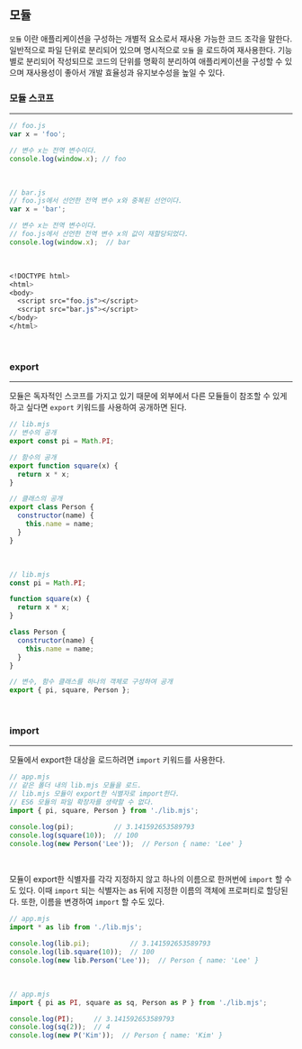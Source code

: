 ## 모듈

`모듈` 이란 애플리케이션을 구성하는 개별적 요소로서 재사용 가능한 코드 조각을 말한다. 일반적으로 파일 단위로 분리되어 있으며 명시적으로 `모듈` 을 로드하여 재사용한다. 기능별로 분리되어 작성되므로 코드의 단위를 명확히 분리하여 애플리케이션을 구성할 수 있으며 재사용성이 좋아서 개발 효율성과 유지보수성을 높일 수 있다.

### 모듈 스코프
---

```javascript
// foo.js
var x = 'foo';

// 변수 x는 전역 변수이다.
console.log(window.x); // foo
```

<br>

```javascript
// bar.js
// foo.js에서 선언한 전역 변수 x와 중복된 선언이다.
var x = 'bar';

// 변수 x는 전역 변수이다.
// foo.js에서 선언한 전역 변수 x의 값이 재할당되었다.
console.log(window.x);  // bar
```

<br>

```css
<!DOCTYPE html>
<html>
<body>
  <script src="foo.js"></script>
  <script src="bar.js"></script>
</body>
</html>
```

<br>

### export
---

모듈은 독자적인 스코프를 가지고 있기 때문에 외부에서 다른 모듈들이 참조할 수 있게 하고 싶다면 `export` 키워드를 사용하여 공개하면 된다.

```javascript
// lib.mjs
// 변수의 공개
export const pi = Math.PI;

// 함수의 공개
export function square(x) {
  return x * x;
}

// 클래스의 공개
export class Person {
  constructor(name) {
    this.name = name;
  }
}
```

<br>

```javascript
// lib.mjs
const pi = Math.PI;

function square(x) {
  return x * x;
}

class Person {
  constructor(name) {
    this.name = name;
  }
}

// 변수, 함수 클래스를 하나의 객체로 구성하여 공개
export { pi, square, Person };
```

<br>

### import 
---

모듈에서 export한 대상을 로드하려면 `import` 키워드를 사용한다.

```javascript
// app.mjs
// 같은 폴더 내의 lib.mjs 모듈을 로드.
// lib.mjs 모듈이 export한 식별자로 import한다.
// ES6 모듈의 파일 확장자를 생략할 수 없다.
import { pi, square, Person } from './lib.mjs';

console.log(pi);          // 3.141592653589793
console.log(square(10));  // 100
console.log(new Person('Lee'));  // Person { name: 'Lee' }
```

<br>

모듈이 export한 식별자를 각각 지정하지 않고 하나의 이름으로 한꺼번에 `import` 할 수도 있다. 이때 `import` 되는 식별자는 as 뒤에 지정한 이름의 객체에 프로퍼티로 할당된다. 또한, 이름을 변경하여 `import` 할 수도 있다.

```javascript
// app.mjs
import * as lib from './lib.mjs';

console.log(lib.pi);          // 3.141592653589793
console.log(lib.square(10));  // 100
console.log(new lib.Person('Lee'));  // Person { name: 'Lee' }
```

<br>

```javascript
// app.mjs
import { pi as PI, square as sq, Person as P } from './lib.mjs';

console.log(PI);     // 3.141592653589793
console.log(sq(2));  // 4
console.log(new P('Kim'));  // Person { name: 'Kim' }
```
